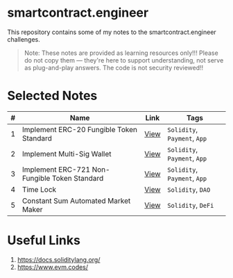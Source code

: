 # smartcontract.engineer

This repository contains some of my notes to the smartcontract.engineer challenges.

> Note: These notes are provided as learning resources only!!! Please do not copy them — they're here to support understanding, not serve as plug-and-play answers. The code is not security reviewed!!

# Selected Notes

| #  | Name                   | Link              | Tags     |
|----|--------------------------------|------------------|---------|
| 1  | Implement ERC-20 Fungible Token Standard         | [View](notes/solidity/ecr20.md) | `Solidity`, `Payment`, `App`        |
| 2  | Implement Multi-Sig Wallet         | [View](notes/solidity/multi_sig_wallet.md) | `Solidity`, `Payment`, `App`        |
| 3  | Implement ERC-721 Non-Fungible Token Standard         | [View](notes/solidity/ecr721.md) | `Solidity`, `Payment`, `App`        |
| 4  | Time Lock        | [View](notes/solidity/time_lock.md) | `Solidity`, `DAO`       |
| 5  | Constant Sum Automated Market Maker       | [View](notes/solidity/constant_sum_amm.md) | `Solidity`, `DeFi`       |

# Useful Links

1. https://docs.soliditylang.org/
1. https://www.evm.codes/
